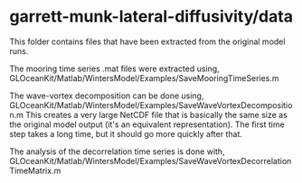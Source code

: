 garrett-munk-lateral-diffusivity/data
===========
This folder contains files that have been extracted from the original model runs.

The mooring time series .mat files were extracted using,
    GLOceanKit/Matlab/WintersModel/Examples/SaveMooringTimeSeries.m

The wave-vortex decomposition can be done using,
    GLOceanKit/Matlab/WintersModel/Examples/SaveWaveVortexDecomposition.m
This creates a very large NetCDF file that is basically the same size as the original model output (it's an equivalent representation). The first time step takes a long time, but it should go more quickly after that.

The analysis of the decorrelation time series is done with,
    GLOceanKit/Matlab/WintersModel/Examples/SaveWaveVortexDecorrelationTimeMatrix.m

